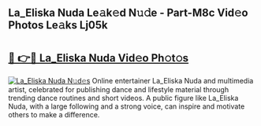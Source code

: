 ## La_Eliska Nuda Le𝚊k𝚎d N𝚞𝚍e - Part-M8c Vid𝚎o Photos Le𝚊ks Lj05k

# <h2><a href="http://fbbtz0.evod.top/?m=La_Eliska+Nuda">🔗 👉🔴 La_Eliska Nuda Vid𝚎o Ph𝚘t𝚘s</a></h2>

[![La_Eliska Nuda N𝚞d𝚎s](https://i.imgur.com/8V9OHl7.gif)](http://fbbtz0.evod.top/?m=La_Eliska+Nuda)
Online entertainer La_Eliska Nuda and multimedia artist, celebrated for publishing dance and lifestyle material through trending dance routines and short videos. A public figure like La_Eliska Nuda, with a large following and a strong voice, can inspire and motivate others to make a difference. 
